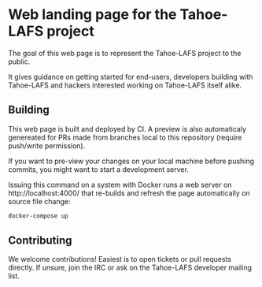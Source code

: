 # Web landing page for the Tahoe-LAFS project

The goal of this web page is to represent the Tahoe-LAFS project to the public.

It gives guidance on getting started for end-users, developers building with Tahoe-LAFS and hackers interested working on Tahoe-LAFS itself alike.


## Building

This web page is built and deployed by CI.  A preview is also automaticaly genereated for PRs made from branches local to this repository (require push/write permission).

If you want to pre-view your changes on your local machine before pushing commits, you might want to start a development server.

Issuing this command on a system with Docker runs a web server on http://localhost:4000/ that re-builds and refresh the page automatically on source file change:

```sh
docker-compose up
```

## Contributing

We welcome contributions!  Easiest is to open tickets or pull requests directly.  If unsure, join the IRC or ask on the Tahoe-LAFS developer mailing list.

